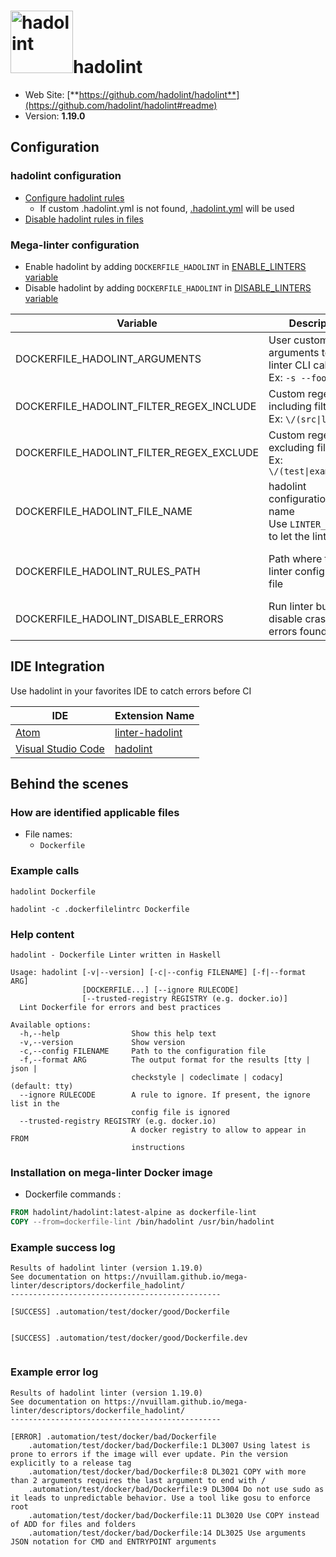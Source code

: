 <!-- markdownlint-disable MD033 MD041 -->
<!-- Generated by .automation/build.py, please do not update manually -->
# <a href="https://github.com/hadolint/hadolint" target="blank" title="Visit linter Web Site"><img src="https://hadolint.github.io/hadolint/img/cat_container.png" alt="hadolint" height="100px" class="megalinter-logo"></a>hadolint

- Web Site: [**https://github.com/hadolint/hadolint**](https://github.com/hadolint/hadolint#readme)
- Version: **1.19.0**

## Configuration

### hadolint configuration

- [Configure hadolint rules](https://github.com/hadolint/hadolint#configure)
  - If custom .hadolint.yml is not found, [.hadolint.yml](https://github.com/nvuillam/mega-linter/tree/master/TEMPLATES/.hadolint.yml) will be used
- [Disable hadolint rules in files](https://github.com/hadolint/hadolint#inline-ignores)

### Mega-linter configuration

- Enable hadolint by adding `DOCKERFILE_HADOLINT` in [ENABLE_LINTERS variable](../index.md#activation-and-deactivation)
- Disable hadolint by adding `DOCKERFILE_HADOLINT` in [DISABLE_LINTERS variable](../index.md#activation-and-deactivation)

| Variable | Description | Default value |
| ----------------- | -------------- | -------------- |
| DOCKERFILE_HADOLINT_ARGUMENTS | User custom arguments to add in linter CLI call<br/>Ex: `-s --foo "bar"` |  |
| DOCKERFILE_HADOLINT_FILTER_REGEX_INCLUDE | Custom regex including filter<br/>Ex: `\/(src\|lib)\/` | Include every file |
| DOCKERFILE_HADOLINT_FILTER_REGEX_EXCLUDE | Custom regex excluding filter<br/>Ex: `\/(test\|examples)\/` | Exclude no file |
| DOCKERFILE_HADOLINT_FILE_NAME | hadolint configuration file name</br>Use `LINTER_DEFAULT` to let the linter find it | `.hadolint.yml` |
| DOCKERFILE_HADOLINT_RULES_PATH | Path where to find linter configuration file | Workspace folder, then Mega-Linter default rules |
| DOCKERFILE_HADOLINT_DISABLE_ERRORS | Run linter but disable crash if errors found | `false` |

## IDE Integration

Use hadolint in your favorites IDE to catch errors before CI

| IDE | Extension Name |
| ----------------- | -------------- |
| [Atom](https://atom.io/) | [linter-hadolint](https://atom.io/packages/linter-hadolint) |
| [Visual Studio Code](https://code.visualstudio.com/) | [hadolint](https://marketplace.visualstudio.com/items?itemName=exiasr.hadolint) |

## Behind the scenes

### How are identified applicable files

- File names:
  - `Dockerfile`

<!-- markdownlint-disable -->
<!-- /* cSpell:disable */ -->

### Example calls

```shell
hadolint Dockerfile
```

```shell
hadolint -c .dockerfilelintrc Dockerfile
```


### Help content

```shell
hadolint - Dockerfile Linter written in Haskell

Usage: hadolint [-v|--version] [-c|--config FILENAME] [-f|--format ARG]
                [DOCKERFILE...] [--ignore RULECODE]
                [--trusted-registry REGISTRY (e.g. docker.io)]
  Lint Dockerfile for errors and best practices

Available options:
  -h,--help                Show this help text
  -v,--version             Show version
  -c,--config FILENAME     Path to the configuration file
  -f,--format ARG          The output format for the results [tty | json |
                           checkstyle | codeclimate | codacy] (default: tty)
  --ignore RULECODE        A rule to ignore. If present, the ignore list in the
                           config file is ignored
  --trusted-registry REGISTRY (e.g. docker.io)
                           A docker registry to allow to appear in FROM
                           instructions
```

### Installation on mega-linter Docker image

- Dockerfile commands :
```dockerfile
FROM hadolint/hadolint:latest-alpine as dockerfile-lint
COPY --from=dockerfile-lint /bin/hadolint /usr/bin/hadolint
```


### Example success log

```shell
Results of hadolint linter (version 1.19.0)
See documentation on https://nvuillam.github.io/mega-linter/descriptors/dockerfile_hadolint/
-----------------------------------------------

[SUCCESS] .automation/test/docker/good/Dockerfile
    

[SUCCESS] .automation/test/docker/good/Dockerfile.dev
    

```

### Example error log

```shell
Results of hadolint linter (version 1.19.0)
See documentation on https://nvuillam.github.io/mega-linter/descriptors/dockerfile_hadolint/
-----------------------------------------------

[ERROR] .automation/test/docker/bad/Dockerfile
    .automation/test/docker/bad/Dockerfile:1 DL3007 Using latest is prone to errors if the image will ever update. Pin the version explicitly to a release tag
    .automation/test/docker/bad/Dockerfile:8 DL3021 COPY with more than 2 arguments requires the last argument to end with /
    .automation/test/docker/bad/Dockerfile:9 DL3004 Do not use sudo as it leads to unpredictable behavior. Use a tool like gosu to enforce root
    .automation/test/docker/bad/Dockerfile:11 DL3020 Use COPY instead of ADD for files and folders
    .automation/test/docker/bad/Dockerfile:14 DL3025 Use arguments JSON notation for CMD and ENTRYPOINT arguments

```
